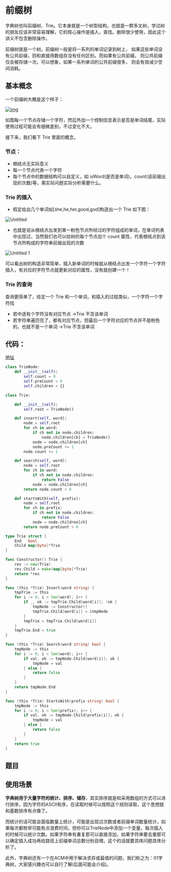 # 前缀树

字典树也叫前缀树、Trie。它本身就是一个树型结构，也就是一颗多叉树，学过树的朋友应该非常容易理解，它的核心操作是插入，查找。删除很少使用，因此这个讲义不包含删除操作。

 前缀树就是一个树。前缀树一般是将一系列的单词记录到树上， 如果这些单词没有公共前缀，则和直接用数组存没有任何区别。而如果有公共前缀， 则公共前缀仅会被存储一次。可以想象，如果一系列单词的公共前缀很多， 则会有效减少空间消耗。

## 基本概念

一个前缀树大概是这个样子：

[![img](https://camo.githubusercontent.com/5b86cef77f920d7943a350d4c623421262651de95afc9c5c4bbb9409aea6d1cc/68747470733a2f2f747661312e73696e61696d672e636e2f6c617267652f30303753385a496c6c793167686c756738377679666a33306d7a3067713430362e6a7067)](https://camo.githubusercontent.com/5b86cef77f920d7943a350d4c623421262651de95afc9c5c4bbb9409aea6d1cc/68747470733a2f2f747661312e73696e61696d672e636e2f6c617267652f30303753385a496c6c793167686c756738377679666a33306d7a3067713430362e6a7067)

如图每一个节点存储一个字符，然后外加一个控制信息表示是否是单词结尾，实际使用过程可能会有细微差别，不过变化不大。

接下来，我们看下 Trie 里面的概念。

### 节点：

- 根结点无实际意义
- 每一个节点代表一个字符
- 每个节点中的数据结构可以自定义，如 isWord(是否是单词)，count(该前缀出现的次数)等，需实际问题实际分析需要什么。

### Trie 的插入

- 假定给出几个单词如[she,he,her,good,god]构造出一个 Trie 如下图：

![Untitled](https://raw.githubusercontent.com/jiutiananshu/Picture/master/img/Trie_insert.png)

- 也就是说从根结点出发到某一粉色节点所经过的字符组成的单词，在单词列表中出现过，当然我们也可以给树的每个节点加个 count 属性，代表根结点到该节点所构成的字符串前缀出现的次数

![Untitled 1](https://raw.githubusercontent.com/jiutiananshu/Picture/master/img/Trie_count.png)

可以看出树的构造非常简单，插入新单词的时候就从根结点出发一个字符一个字符插入，有对应的字符节点就更新对应的属性，没有就创建一个！

### Trie 的查询

查询更简单了，给定一个 Trie 和一个单词，和插入的过程类似，一个字符一个字符找

- 若中途有个字符没有对应节点 →Trie 不含该单词
- 若字符串遍历完了，都有对应节点，但最后一个字符对应的节点并不是粉色的，也就不是一个单词 →Trie 不含该单词

## 代码：

[地址](https://github.com/leetcode-pp/91alg-2/blob/master/lecture/advanced-trie.md)

```Python
class TrieNode:
    def __init__(self):
        self.count = 0
        self.preCount = 0
        self.children = {}

class Trie:

    def __init__(self):
        self.root = TrieNode()

    def insert(self, word):
        node = self.root
        for ch in word:
            if ch not in node.children:
                node.children[ch] = TrieNode()
            node = node.children[ch]
            node.preCount += 1
        node.count += 1

    def search(self, word):
        node = self.root
        for ch in word:
            if ch not in node.children:
                return False
            node = node.children[ch]
        return node.count > 0

    def startsWith(self, prefix):
        node = self.root
        for ch in prefix:
            if ch not in node.children:
                return False
            node = node.children[ch]
        return node.preCount > 0

```
```go
type Trie struct {
    End   bool
    Child map[byte]*Trie
}

func Constructor() Trie {
    res := new(Trie)
    res.Child = make(map[byte]*Trie)
    return *res
}

func (this *Trie) Insert(word string) {
    tmpTrie := this
    for i := 0; i < len(word); i++ {
        if _, ok := tmpTrie.Child[word[i]]; !ok {
            tmpNode := Constructor()
            tmpTrie.Child[word[i]] = &tmpNode
        }
        tmpTrie = tmpTrie.Child[word[i]]
    }
    tmpTrie.End = true
}

func (this *Trie) Search(word string) bool {
    tmpNode := this
    for i := 0; i < len(word); i++ {
        if val, ok := tmpNode.Child[word[i]]; ok {
            tmpNode = val
        } else {
            return false
        }
    }
    return tmpNode.End
}

func (this *Trie) StartsWith(prefix string) bool {
    tmpNode := this
    for i := 0; i < len(prefix); i++ {
        if val, ok := tmpNode.Child[prefix[i]]; ok {
            tmpNode = val
        } else {
            return false
        }
    }
    return true
}
```

## 题目



## 使用场景

**字典树用于大量字符的统计、排序、储存**，其实排序就是和采用数组的方式可以进行排序，因为字符的ASCII有序，在读取时候可以按照这个规则读取，这个思想就和基数排序有点像了。

而统计的话可能会面临数量上统计，可能是出现过次数或者前缀单词数量统计，如果每次都枚举可能有点浪费时间，但你可以TrieNode中添加一个变量，每次插入的时候可以统计次数。如果字符串有重复那可以直接添加，如果字符串要去重那可以确定插入成功再给路径上前缀单词总数分别自增。这个的话就要具体问题具体分析了。

此外，字典树还有一个在ACM中用于解决求异或最值的问题，我们称之为：01字典树，大家感兴趣也可以自行了解(后面可能会介绍)。
